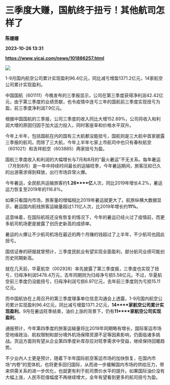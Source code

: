 # 三季度大赚，国航终于扭亏！其他航司怎样了
**陈姗姗**

**2023-10-26 13:31**

**https://www.yicai.com/news/101886257.html**

![](https://imgcdn.yicai.com/uppics/slides/2023/10/f0683b91922c9a60cd3b4250a77aa1f0.jpg)

1-9月国内航空公司累计实现盈利96.4亿元，同比减亏增盈1371.2亿元，14家航空公司累计实现盈利。

中国国航（601111）今晚发布的三季报显示，公司在第三季度获得净利润42.42亿元，由于第三季度的业绩贡献，也令疫情中连亏三年的国航前三季度实现扭亏为盈，前三季度净利润7.9亿元。

根据中国国航的三季报，公司三季度的收入同比大增152.89%，公司将收入和利润大增的原因归因于加大运力投入，同时客座率和价格水平双升。

今年上半年，包括国航在内的国有三大航都没能扭亏，国航则是三大航中首家披露三季报的航司。而除了三大航，今年上半年七家上市航司中也只有春秋航空（601021）和吉祥航空（603885）两家扭亏为盈。

国航三季度收入和利润的大幅增长与7月和8月的“最火暑运”不无关系。每年暑运（7月到8月）是一年中持续时间最长的运输旺季，今年暑运期间，旅客压抑已久的出游需求得到释放，出行市场异常火爆。

今年暑运，全民航共运输旅客约**1.26****亿**人次，同比2019年增长4.2%，暑运运力恢复至2019年的116.8%。

如果只看国内市场，旅客量的增幅相比2019年暑运就更大了。航旅纵横大数据显示，暑运国内航线旅客运输量超过1.11亿人次，比2019年增长约**11%**。

这意味着，在国际航班还没有恢复的情况下，今年的暑运已经火过了疫情前，而更多航司机场更是披露了创历史新高的成绩单。

暑运的火爆让不少航司机场在最近的两个月赚的钱超过了上半年，不少航司也因此扭亏。

国信证券的研报就曾预计，三季度民航业有望实现全面盈利，部分航司业绩可能创历史同期新高。

就在几天前，华夏航空（002928）率先披露了第三季度报，三季度也实现了扭亏，归母净利润5478.4万元，去年同期则为归母净亏损5.58亿元。不过，华夏航空前三季度仍没能扭亏，归母净利润亏损6.97亿元，去年前三季度则为亏损15.11亿元。

而中国航协在上周召开的第三季度理事单位信息沟通会上透露，1-9月国内航空公司累计实现盈利96.4亿元，同比减亏增盈1371.2亿元，**14****家航空公司累计实现盈利**。9月在暑运旺季结束，油价上涨的背景下，仍有**11****家航空公司实现盈利**。

通报预计，今年第四季度的旅客运输量将比2019年同期略有增长，国际客运市场受地缘政治、航权限制和部分境外机场保障资源不足等因素影响，仍面临诸多挑战。货运方面则有望从企业第四季度补库存应对旺季需求中受益，继续保持回暖趋势。

不少业内人士更是预计，随着下半年国际航空客运市场的加快恢复，在国内市场“内卷”的宽体机，也将更多回归国际，从而进一步缓解国内市场的供给压力，带来供需关系的进一步优化，也就更有利于航司票价水平的提升。如果国际油价没有大幅上涨，人民币贬值幅度不再继续增大，全年有望看到更多的航司扭亏为盈。